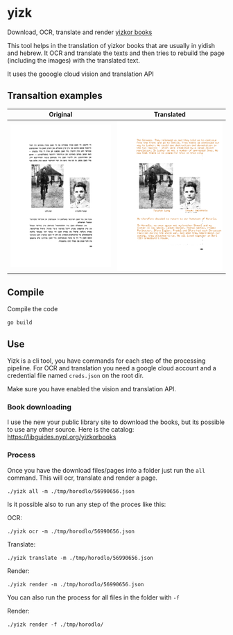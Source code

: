# yizk
Download, OCR, translate and render [yizkor books](https://en.wikipedia.org/wiki/Yizkor_books)

This tool helps in the translation of yizkor books that are usually in yidish and hebrew. 
It OCR and translate the texts and then tries to rebuild the page (including the images) with the translated text. 

It uses the gooogle cloud vision and translation API 

## Transaltion examples

Original        |  Translated
:-------------------------:|:-------------------------:
![alt text](docs/56990762.jpg) |  ![alt text](docs/56990762.render.png)



## Compile 

Compile the code 

```
go build
```

## Use

Yizk is a cli tool, you have commands for each step of the processing pipeline. 
For OCR and translation you need a google cloud account and a credential file
named `creds.json` on the root dir. 

Make sure you have enabled the vision and translation API.

### Book downloading 

I use the new your public library site to download the books, but its possible to use any other source. 
Here is the catalog:  https://libguides.nypl.org/yizkorbooks

### Process

Once you have the download files/pages into a folder just run the `all` command.
This will ocr, translate and render a page. 

```
./yizk all -m ./tmp/horodlo/56990656.json
```

Is it possible also to run any step of the proces like this:

OCR:
```
./yizk ocr -m ./tmp/horodlo/56990656.json
```

Translate:
```
./yizk translate -m ./tmp/horodlo/56990656.json
```

Render:
```
./yizk render -m ./tmp/horodlo/56990656.json
```

You can also run the process for all files in the folder with `-f` 


Render:
```
./yizk render -f ./tmp/horodlo/
```








